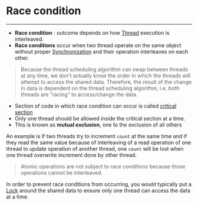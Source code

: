 # Race condition
<hr>

-   **Race condition** : outcome depends on how [Thread](Thread.md) execution is interleaved.
-   **Race conditions** occur when two thread operate on the same object without proper [Synchronization](Synchronization.md) and their operation interleaves on each other.  

>Because the thread scheduling algorithm can swap between threads at any time, we don't actually know the order in which the threads will attempt to access the shared data. Therefore, the result of the change in data is dependent on the thread scheduling algorithm, i.e. both threads are "racing" to access/change the data.
>
-   Section of code in which race condition can occur is called [critical section](critical_section.md)
-   Only one thread should be allowed inside the critical section at a time.
-   This is known as **mutual exclusion**, one to the exclusion of all others

An example is If two threads try to increment `count` at the same time and if they read the same value because of interleaving of a read operation of one thread to update operation of another thread, one `count` will be lost when one thread overwrite increment done by other thread. 
>Atomic operations are not subject to race conditions because those operations cannot be interleaved.   

In order to prevent race conditions from occurring, you would typically put a [Lock](Lock.md) around the shared data to ensure only one thread can access the data at a time.

